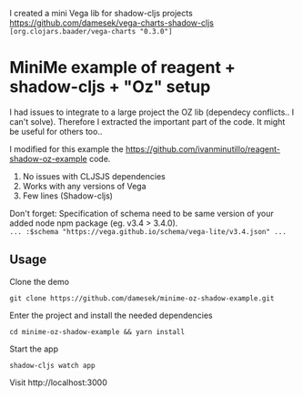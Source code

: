 
I created a mini Vega lib for shadow-cljs projects
https://github.com/damesek/vega-charts-shadow-cljs
`[org.clojars.baader/vega-charts "0.3.0"]`


# MiniMe example of reagent + shadow-cljs + "Oz" setup

I had issues to integrate to a large project the OZ lib (dependecy conflicts.. I can't solve). 
Therefore I extracted the important part of the code. It might be useful for others too..


I modified for this example the https://github.com/ivanminutillo/reagent-shadow-oz-example code.

1. No issues with CLJSJS dependencies
2. Works with any versions of Vega
3. Few lines (Shadow-cljs)

Don't forget: Specification of schema need to be same version of your added node npm package (eg. v3.4 > 3.4.0). <BR>
```... :$schema "https://vega.github.io/schema/vega-lite/v3.4.json" ... ```

## Usage
Clone the demo

```
git clone https://github.com/damesek/minime-oz-shadow-example.git
```


Enter the project and install the needed dependencies

```
cd minime-oz-shadow-example && yarn install
```

Start the app

```
shadow-cljs watch app

```
Visit http://localhost:3000


